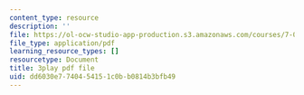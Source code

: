 ```yaml
---
content_type: resource
description: ''
file: https://ol-ocw-studio-app-production.s3.amazonaws.com/courses/7-01sc-fundamentals-of-biology-fall-2011/dd6030e7740454151c0bb0814b3bfb49_o_1dTvszV4Y.pdf
file_type: application/pdf
learning_resource_types: []
resourcetype: Document
title: 3play pdf file
uid: dd6030e7-7404-5415-1c0b-b0814b3bfb49
---
```

